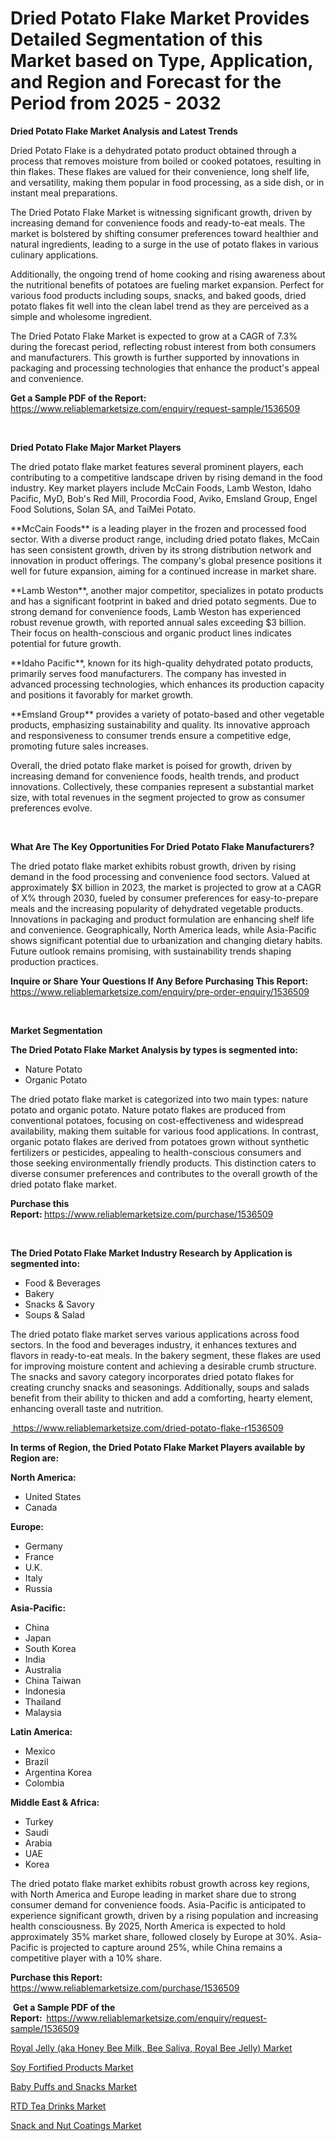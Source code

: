 <p><h1>Dried Potato Flake Market Provides Detailed Segmentation of this Market based on Type, Application, and Region and Forecast for the Period from 2025 - 2032</h1></p><p><strong>Dried Potato Flake Market Analysis and Latest Trends</strong></p>
<p><p>Dried Potato Flake is a dehydrated potato product obtained through a process that removes moisture from boiled or cooked potatoes, resulting in thin flakes. These flakes are valued for their convenience, long shelf life, and versatility, making them popular in food processing, as a side dish, or in instant meal preparations. </p><p>The Dried Potato Flake Market is witnessing significant growth, driven by increasing demand for convenience foods and ready-to-eat meals. The market is bolstered by shifting consumer preferences toward healthier and natural ingredients, leading to a surge in the use of potato flakes in various culinary applications. </p><p>Additionally, the ongoing trend of home cooking and rising awareness about the nutritional benefits of potatoes are fueling market expansion. Perfect for various food products including soups, snacks, and baked goods, dried potato flakes fit well into the clean label trend as they are perceived as a simple and wholesome ingredient. </p><p>The Dried Potato Flake Market is expected to grow at a CAGR of 7.3% during the forecast period, reflecting robust interest from both consumers and manufacturers. This growth is further supported by innovations in packaging and processing technologies that enhance the product's appeal and convenience.</p></p>
<p><strong>Get a Sample PDF of the Report:&nbsp;</strong> <a href="https://www.reliablemarketsize.com/enquiry/request-sample/1536509?utm_campaign=1999&utm_medium=2&utm_source=Github&utm_content=ia&utm_term=07042025&utm_id=dried-potato-flake">https://www.reliablemarketsize.com/enquiry/request-sample/1536509</a></p>
<p>&nbsp;</p>
<p><strong>Dried Potato Flake Major Market Players</strong></p>
<p><p>The dried potato flake market features several prominent players, each contributing to a competitive landscape driven by rising demand in the food industry. Key market players include McCain Foods, Lamb Weston, Idaho Pacific, MyD, Bob's Red Mill, Procordia Food, Aviko, Emsland Group, Engel Food Solutions, Solan SA, and TaiMei Potato.</p><p>**McCain Foods** is a leading player in the frozen and processed food sector. With a diverse product range, including dried potato flakes, McCain has seen consistent growth, driven by its strong distribution network and innovation in product offerings. The company's global presence positions it well for future expansion, aiming for a continued increase in market share.</p><p>**Lamb Weston**, another major competitor, specializes in potato products and has a significant footprint in baked and dried potato segments. Due to strong demand for convenience foods, Lamb Weston has experienced robust revenue growth, with reported annual sales exceeding $3 billion. Their focus on health-conscious and organic product lines indicates potential for future growth.</p><p>**Idaho Pacific**, known for its high-quality dehydrated potato products, primarily serves food manufacturers. The company has invested in advanced processing technologies, which enhances its production capacity and positions it favorably for market growth.</p><p>**Emsland Group** provides a variety of potato-based and other vegetable products, emphasizing sustainability and quality. Its innovative approach and responsiveness to consumer trends ensure a competitive edge, promoting future sales increases.</p><p>Overall, the dried potato flake market is poised for growth, driven by increasing demand for convenience foods, health trends, and product innovations. Collectively, these companies represent a substantial market size, with total revenues in the segment projected to grow as consumer preferences evolve.</p></p>
<p>&nbsp;</p>
<p><strong>What Are The Key Opportunities For Dried Potato Flake Manufacturers?</strong></p>
<p><p>The dried potato flake market exhibits robust growth, driven by rising demand in the food processing and convenience food sectors. Valued at approximately $X billion in 2023, the market is projected to grow at a CAGR of X% through 2030, fueled by consumer preferences for easy-to-prepare meals and the increasing popularity of dehydrated vegetable products. Innovations in packaging and product formulation are enhancing shelf life and convenience. Geographically, North America leads, while Asia-Pacific shows significant potential due to urbanization and changing dietary habits. Future outlook remains promising, with sustainability trends shaping production practices.</p></p>
<p><strong>Inquire or Share Your Questions If Any Before Purchasing This Report:</strong> <a href="https://www.reliablemarketsize.com/enquiry/pre-order-enquiry/1536509?utm_campaign=1999&utm_medium=2&utm_source=Github&utm_content=ia&utm_term=07042025&utm_id=dried-potato-flake">https://www.reliablemarketsize.com/enquiry/pre-order-enquiry/1536509</a></p>
<p>&nbsp;</p>
<p><strong>Market Segmentation</strong></p>
<p><strong>The Dried Potato Flake Market Analysis by types is segmented into:</strong></p>
<p><ul><li>Nature Potato</li><li>Organic Potato</li></ul></p>
<p><p>The dried potato flake market is categorized into two main types: nature potato and organic potato. Nature potato flakes are produced from conventional potatoes, focusing on cost-effectiveness and widespread availability, making them suitable for various food applications. In contrast, organic potato flakes are derived from potatoes grown without synthetic fertilizers or pesticides, appealing to health-conscious consumers and those seeking environmentally friendly products. This distinction caters to diverse consumer preferences and contributes to the overall growth of the dried potato flake market.</p></p>
<p><strong>Purchase this Report:&nbsp;</strong><a href="https://www.reliablemarketsize.com/purchase/1536509?utm_campaign=1999&utm_medium=2&utm_source=Github&utm_content=ia&utm_term=07042025&utm_id=dried-potato-flake">https://www.reliablemarketsize.com/purchase/1536509</a></p>
<p>&nbsp;</p>
<p><strong>The Dried Potato Flake Market Industry Research by Application is segmented into:</strong></p>
<p><ul><li>Food & Beverages</li><li>Bakery</li><li>Snacks & Savory</li><li>Soups & Salad</li></ul></p>
<p><p>The dried potato flake market serves various applications across food sectors. In the food and beverages industry, it enhances textures and flavors in ready-to-eat meals. In the bakery segment, these flakes are used for improving moisture content and achieving a desirable crumb structure. The snacks and savory category incorporates dried potato flakes for creating crunchy snacks and seasonings. Additionally, soups and salads benefit from their ability to thicken and add a comforting, hearty element, enhancing overall taste and nutrition.</p></p>
<p><a href="https://www.reliablemarketsize.com/dried-potato-flake-r1536509?utm_campaign=1999&utm_medium=2&utm_source=Github&utm_content=ia&utm_term=07042025&utm_id=dried-potato-flake">&nbsp;https://www.reliablemarketsize.com/dried-potato-flake-r1536509</a></p>
<p><strong>In terms of Region, the Dried Potato Flake Market Players available by Region are:</strong></p>
<p>
    <p> <strong> North America: </strong>
        <ul>
            <li>United States</li>
            <li>Canada</li>
        </ul>
        </p> 
    <p> <strong> Europe: </strong>
        <ul>
            <li>Germany</li>
            <li>France</li>
            <li>U.K.</li>
            <li>Italy</li>
            <li>Russia</li>
        </ul>
        </p> 
    <p> <strong> Asia-Pacific: </strong>
        <ul>
            <li>China</li>
            <li>Japan</li>
            <li>South Korea</li>
            <li>India</li>
            <li>Australia</li>
            <li>China Taiwan</li>
            <li>Indonesia</li>
            <li>Thailand</li>
            <li>Malaysia</li>
        </ul>
        </p> 
    <p> <strong> Latin America: </strong>
        <ul>
            <li>Mexico</li>
            <li>Brazil</li>
            <li>Argentina Korea</li>
            <li>Colombia</li>
        </ul>
        </p> 
    <p> <strong> Middle East & Africa: </strong>
        <ul>
            <li>Turkey</li>
            <li>Saudi</li>
            <li>Arabia</li>
            <li>UAE</li>
            <li>Korea</li>
        </ul>
    </p>
    </p>
<p><p>The dried potato flake market exhibits robust growth across key regions, with North America and Europe leading in market share due to strong consumer demand for convenience foods. Asia-Pacific is anticipated to experience significant growth, driven by a rising population and increasing health consciousness. By 2025, North America is expected to hold approximately 35% market share, followed closely by Europe at 30%. Asia-Pacific is projected to capture around 25%, while China remains a competitive player with a 10% share.</p></p>
<p><strong>Purchase this Report: </strong><a href="https://www.reliablemarketsize.com/purchase/1536509?utm_campaign=1999&utm_medium=2&utm_source=Github&utm_content=ia&utm_term=07042025&utm_id=dried-potato-flake">https://www.reliablemarketsize.com/purchase/1536509</a></p>
<p>&nbsp;<strong>Get a Sample PDF of the Report:&nbsp;&nbsp;</strong><a href="https://www.reliablemarketsize.com/enquiry/request-sample/1536509?utm_campaign=1999&utm_medium=2&utm_source=Github&utm_content=ia&utm_term=07042025&utm_id=dried-potato-flake">https://www.reliablemarketsize.com/enquiry/request-sample/1536509</a></p>
<p><strong></strong></p>
<p><p><a href="https://github.com/erkidrhoy/Market-Research-Report-List-1/blob/main/royal-jelly-aka-honey-bee-milk-bee-saliva-royal-bee-jelly-market.md?utm_campaign=1999&utm_medium=2&utm_source=Github&utm_content=ia&utm_term=07042025&utm_id=dried-potato-flake">Royal Jelly (aka Honey Bee Milk, Bee Saliva, Royal Bee Jelly) Market</a></p><p><a href="https://github.com/irisadoranrx/Market-Research-Report-List-1/blob/main/soy-fortified-products-market.md?utm_campaign=1999&utm_medium=2&utm_source=Github&utm_content=ia&utm_term=07042025&utm_id=dried-potato-flake">Soy Fortified Products Market</a></p><p><a href="https://github.com/roffefaith6l/Market-Research-Report-List-1/blob/main/baby-puffs-and-snacks-market.md?utm_campaign=1999&utm_medium=2&utm_source=Github&utm_content=ia&utm_term=07042025&utm_id=dried-potato-flake">Baby Puffs and Snacks Market</a></p><p><a href="https://github.com/milievkulov/Market-Research-Report-List-1/blob/main/rtd-tea-drinks-market.md?utm_campaign=1999&utm_medium=2&utm_source=Github&utm_content=ia&utm_term=07042025&utm_id=dried-potato-flake">RTD Tea Drinks Market</a></p><p><a href="https://github.com/semenbobbaxu/Market-Research-Report-List-1/blob/main/snack-and-nut-coatings-market.md?utm_campaign=1999&utm_medium=2&utm_source=Github&utm_content=ia&utm_term=07042025&utm_id=dried-potato-flake">Snack and Nut Coatings Market</a></p></p>